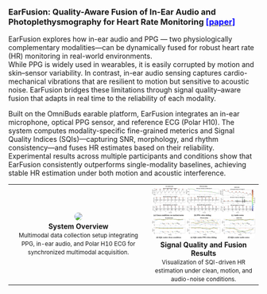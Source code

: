 ### EarFusion: Quality-Aware Fusion of In-Ear Audio and Photoplethysmography for Heart Rate Monitoring [<font color="blue">[paper]</font>](https://dl.acm.org/doi/10.1145/3737901.3768366)

EarFusion explores how in-ear audio and PPG — two physiologically complementary modalities—can be dynamically fused for robust heart rate (HR) monitoring in real-world environments.  
While PPG is widely used in wearables, it is easily corrupted by motion and skin–sensor variability. In contrast, in-ear audio sensing captures cardio-mechanical vibrations that are resilient to motion but sensitive to acoustic noise. EarFusion bridges these limitations through signal quality–aware fusion that adapts in real time to the reliability of each modality.

Built on the OmniBuds earable platform, EarFusion integrates an in-ear microphone, optical PPG sensor, and reference ECG (Polar H10). The system computes modality-specific fine-grained meterics and Signal Quality Indices (SQIs)—capturing SNR, morphology, and rhythm consistency—and fuses HR estimates based on their reliability.
Experimental results across multiple participants and conditions show that EarFusion consistently outperforms single-modality baselines, achieving stable HR estimation under both motion and acoustic interference.

<table style="text-align:center; margin:auto;">
<tr>
  <td>
    <a href="/assets/paper_img/EarFusion/earFusion_system.png">
      <img src="/assets/paper_img/EarFusion/earFusion_system.png" style="width:28vw; border-radius:8px;"/>
    </a>
    <div><b>System Overview</b><br><small>Multimodal data collection setup integrating PPG, in-ear audio, and Polar H10 ECG for synchronized multimodal acquisition.</small></div>
  </td>
  <td>
    <a href="/assets/paper_img/EarFusion/earFusion_results.png">
      <img src="/assets/paper_img/EarFusion/earFusion_results.png" style="width:50vw; border-radius:8px;"/>
    </a>
    <div><b>Signal Quality and Fusion Results</b><br><small>Visualization of SQI-driven HR estimation under clean, motion, and audio-noise conditions.</small></div>
  </td>
</tr>
</table>
